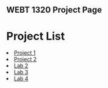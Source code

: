 ## WEBT 1320 Project Page

<h1>Project List</h1>

<Li><a href="project1/index.html" target="_blank">Project 1</a></Li>

<Li><a href="Project 2/index.html" target="_blank">Project 2</a></Li>

<li><a href="Lab 2/index.html" target="_blank">Lab 2</a></Li>

<li><a href="Lab 3/index.html" target="_blank">Lab 3</a></li>

<li><a href="Lab 4/index.html" target="_blank">Lab 4</a></li>



